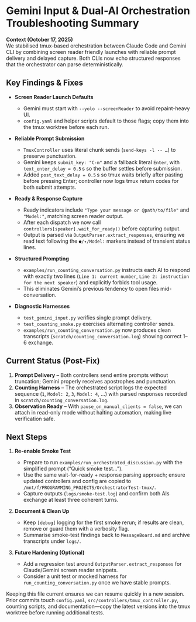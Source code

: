 # Gemini Input & Dual-AI Orchestration Troubleshooting Summary

**Context (October 17, 2025)**  
We stabilised tmux-based orchestration between Claude Code and Gemini CLI by combining screen reader friendly launches with reliable prompt delivery and delayed capture. Both CLIs now echo structured responses that the orchestrator can parse deterministically.

## Key Findings & Fixes

- **Screen Reader Launch Defaults**  
  - Gemini must start with `--yolo --screenReader` to avoid repaint-heavy UI.  
  - `config.yaml` and helper scripts default to those flags; copy them into the tmux worktree before each run.

- **Reliable Prompt Submission**  
  - `TmuxController` uses literal chunk sends (`send-keys -l -- …`) to preserve punctuation.  
  - Gemini keeps `submit_key: "C-m"` and a fallback literal `Enter`, with `text_enter_delay = 0.5` s so the buffer settles before submission.  
  - Added `post_text_delay = 0.5` s so tmux waits briefly after pasting before pressing Enter; controller now logs tmux return codes for both submit attempts.

- **Ready & Response Capture**  
  - Ready indicators include `"Type your message or @path/to/file"` and `"Model:"`, matching screen reader output.  
  - After each dispatch we now call `controllers[speaker].wait_for_ready()` before capturing output.  
  - Output is parsed via `OutputParser.extract_responses`, ensuring we read text following the `●/✦/Model:` markers instead of transient status lines.

- **Structured Prompting**  
  - `examples/run_counting_conversation.py` instructs each AI to respond with exactly two lines (`Line 1: current number`, `Line 2: instruction for the next speaker`) and explicitly forbids tool usage.  
  - This eliminates Gemini’s previous tendency to open files mid-conversation.

- **Diagnostic Harnesses**  
  - `test_gemini_input.py` verifies single prompt delivery.  
  - `test_counting_smoke.py` exercises alternating controller sends.  
  - `examples/run_counting_conversation.py` now produces clean transcripts (`scratch/counting_conversation.log`) showing correct 1–6 exchange.

## Current Status (Post-Fix)

1. **Prompt Delivery** – Both controllers send entire prompts without truncation; Gemini properly receives apostrophes and punctuation.  
2. **Counting Harness** – The orchestrated script logs the expected sequence (`1`, `Model: 2`, `3`, `Model: 4`, …) with parsed responses recorded in `scratch/counting_conversation.log`.  
3. **Observation Ready** – With `pause_on_manual_clients = false`, we can attach in read-only mode without halting automation, making live verification safe.

## Next Steps

1. **Re-enable Smoke Test**  
   - Prepare to run `examples/run_orchestrated_discussion.py` with the simplified prompt (“Quick smoke test…”).  
   - Use the same wait-for-ready + response parsing approach; ensure updated controllers and config are copied to `/mnt/f/PROGRAMMING_PROJECTS/OrchestratorTest-tmux/`.  
   - Capture outputs (`logs/smoke-test.log`) and confirm both AIs exchange at least three coherent turns.

2. **Document & Clean Up**  
   - Keep `[debug]` logging for the first smoke rerun; if results are clean, remove or guard them with a verbosity flag.  
   - Summarise smoke-test findings back to `MessageBoard.md` and archive transcripts under `logs/`.

3. **Future Hardening (Optional)**  
   - Add a regression test around `OutputParser.extract_responses` for Claude/Gemini screen reader snippets.  
   - Consider a unit test or mocked harness for `run_counting_conversation.py` once we have stable prompts.

Keeping this file current ensures we can resume quickly in a new session. Prior commits touch `config.yaml`, `src/controllers/tmux_controller.py`, counting scripts, and documentation—copy the latest versions into the tmux worktree before running additional tests.
